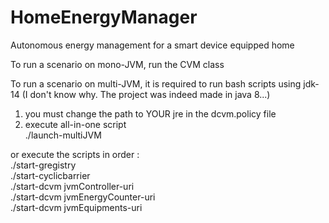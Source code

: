 # HomeEnergyManager

Autonomous energy management for a smart device equipped home


To run a scenario on mono-JVM, run the CVM class

To run a scenario on multi-JVM, it is required to run bash scripts using jdk-14 (I don't know why. The project was indeed made in java 8...)
1.	you must change the path to YOUR jre in the dcvm.policy file
2. execute all-in-one script  
	./launch-multiJVM  
	
or execute the scripts in order :  
	./start-gregistry  
	./start-cyclicbarrier  
	./start-dcvm jvmController-uri  
	./start-dcvm jvmEnergyCounter-uri  
	./start-dcvm jvmEquipments-uri  